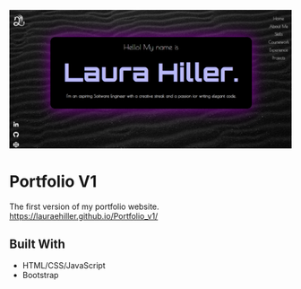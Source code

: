 ![Large white text over dark background](portfolio_v1.png?raw=true "Portfolio V1")

# Portfolio V1

The first version of my portfolio website.
https://lauraehiller.github.io/Portfolio_v1/

## Built With

- HTML/CSS/JavaScript
- Bootstrap
